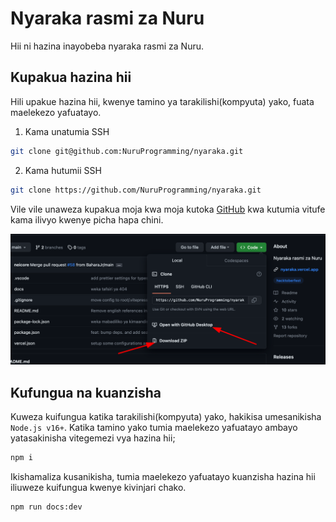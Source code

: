 # Nyaraka rasmi za Nuru

Hii ni hazina inayobeba nyaraka rasmi za Nuru.

## Kupakua hazina hii

Hili upakue hazina hii, kwenye tamino ya tarakilishi(kompyuta) yako, fuata maelekezo yafuatayo.

1. Kama unatumia SSH

```bash
git clone git@github.com:NuruProgramming/nyaraka.git
```

2. Kama hutumii SSH

```bash
git clone https://github.com/NuruProgramming/nyaraka.git
```

Vile vile unaweza kupakua moja kwa moja kutoka [GitHub](https://github.com/NuruProgramming/nyaraka) kwa kutumia vitufe kama ilivyo kwenye picha hapa chini.

![Pakua](./images/gh.png)

## Kufungua na kuanzisha

Kuweza kuifungua katika tarakilishi(kompyuta) yako, hakikisa umesanikisha `Node.js v16+`. Katika tamino yako tumia maelekezo yafuatayo ambayo yatasakinisha vitegemezi vya hazina hii;

```bash
npm i
```

Ikishamaliza kusanikisha, tumia maelekezo yafuatayo kuanzisha hazina hii iliuweze kuifungua kwenye kivinjari chako.

```bash
npm run docs:dev
```
